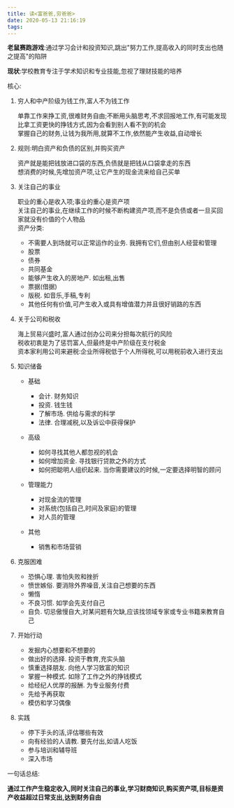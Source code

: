 ```yaml
---
title: 读<富爸爸,穷爸爸>
date: 2020-05-13 21:16:19
tags:
---
```


**老鼠赛跑游戏**:通过学习会计和投资知识,跳出"努力工作,提高收入的同时支出也随之提高"的陷阱

**现状**:学校教育专注于学术知识和专业技能,忽视了理财技能的培养

核心:

1. 穷人和中产阶级为钱工作,富人不为钱工作
     
   单靠工作来挣工资,很难财务自由;不断用头脑思考,不求回报地工作,有可能发现比拿工资更快的挣钱方式,因为会看到别人看不到的机会  
   掌握自己的财务,让钱为我所用,就算不工作,依然能产生收益,自动增长
2. 规则:明白资产和负债的区别,并购买资产  
   
   资产就是能把钱放进口袋的东西,负债就是把钱从口袋拿走的东西  
   想消费的时候,先增加资产项,让它产生的现金流来给自己买单
3. 关注自己的事业
   
   职业的重心是收入项;事业的重心是资产项  
   关注自己的事业,在继续工作的时候不断构建资产项,而不是负债或者一旦买回家就没有价值的个人物品  
   资产分类:
   * 不需要人到场就可以正常运作的业务. 我拥有它们,但由别人经营和管理
   * 股票
   * 债券
   * 共同基金
   * 能够产生收入的房地产. 如出租,出售
   * 票据(借据)
   * 版税. 如音乐,手稿,专利
   * 其他任何有价值,可产生收入或具有增值潜力并且很好销路的东西
4. 关于公司和税收  
   
   海上贸易兴盛时,富人通过创办公司来分担每次航行的风险  
   税收初衷是为了惩罚富人,但最终是中产阶级在支付税金  
   资本家利用公司来避税:企业所得税低于个人所得税,可以用税前收入进行支出
5. 知识储备  
   
    + 基础  
      + 会计. 财务知识
      + 投资. 钱生钱
      + 了解市场. 供给与需求的科学
      + 法律. 合理减税,以及诉讼中获得保护  
    
    + 高级
      + 如何寻找其他人都忽视的机会
      + 如何增加资金. 寻找银行贷款之外的方式
      + 如何把聪明人组织起来. 当你需要建议的时候,一定要选择明智的顾问

    + 管理能力
      + 对现金流的管理
      + 对系统(包括自己,时间及家庭)的管理
      + 对人员的管理

    + 其他
      + 销售和市场营销
6. 克服困难

    * 恐惧心理. 害怕失败和挫折
    * 愤世嫉俗. 要消除外界噪音,关注自己想要的东西
    * 懒惰
    * 不良习惯. 如学会先支付自己
    * 自负. 切忌傲慢自大,对某问题有欠缺,应该找领域专家或专业书籍来教育自己
7. 开始行动

    * 发掘内心想要和不想要的
    * 做出好的选择. 投资于教育,充实头脑
    * 慎重选择朋友. 向他人学习致富的知识
    * 掌握一种模式. 如除了工作之外的挣钱模式
    * 给经纪人优厚的报酬. 为专业服务付费
    * 先给予再获取
    * 模仿和学习偶像

8. 实践

    + 停下手头的活,评估哪些有效
    + 向有经验的人请教. 要先付出,如请人吃饭
    + 参与培训和辅导班
    + 深入市场



一句话总结:

**通过工作产生稳定收入,同时关注自己的事业,学习财商知识,购买资产项,目标是资产收益超过日常支出,达到财务自由**